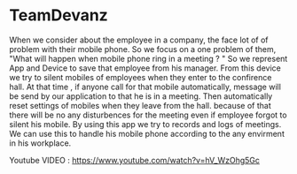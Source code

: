 # TeamDevanz
When we consider about the employee in a company, the face lot of of problem with their mobile phone. So we focus on a one problem of them, "What will happen when mobile phone ring in a meeting ? " So we represent App and Device to save that employee from his manager. From this device we try to silent mobiles of employees when they enter to the confirence hall. At that time , if anyone call for that mobile automatically, message will be send by our application to that he is in a meeting.  Then automatically reset settings of mobiles when they leave from the hall.  because of that there will be no any disturbences for the meeting even if employee forgot to silent his mobile.  By using this app we try to records and logs of meetings. We can use this to handle his mobile phone according to the any envirment in his workplace.

Youtube VIDEO :
https://www.youtube.com/watch?v=hV_WzOhg5Gc
